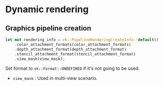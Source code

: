 # Dynamic rendering

## Graphics pipeline creation

```rust
let mut rendering_info = vk::PipelineRenderingCreateInfo::default()
    .color_attachment_formats(color_attachment_formats)
    .depth_attachment_format(depth_attachment_format)
    .stencil_attachment_format(stencil_attachment_format)
    .view_mask(view_mask);
```

Set format to `vk::Format::UNDEFINED` if it's not going to be used.
- `view_mask` : Used in multi-view scenario.